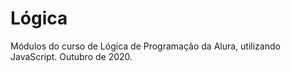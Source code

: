 # Lógica

Módulos do curso de Lógica de Programação da Alura, utilizando JavaScript.
Outubro de 2020.